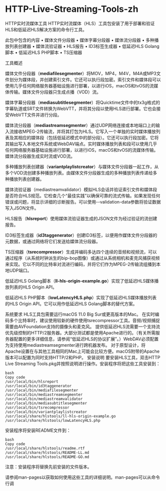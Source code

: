 # HTTP-Live-Streaming-Tools-zh

HTTP实时流媒体工具
HTTP实时流媒体（HLS）工具包安装了用于部署和验证HLS和低延迟HLS解决方案的命令行工具。

此包中包含的内容
• 媒体文件分段器
• 媒体字幕分段器
• 媒体流分段器
• 多种播放列表创建器
• 媒体流验证器
• HLS报告
• ID3标签生成器
• 低延迟HLS Golang脚本
• 低延迟HLS PHP脚本
• TS压缩器

工具概述

媒体文件分段器（**mediafilesegmenter**）将MOV，MP4，M4V，M4A或MP3文件划分为媒体段，并创建索引文件。它还可以执行段加密。索引文件和媒体段可以使用几乎任何网络服务器基础设施进行部署，以进行iOS，macOS和tvOS的流媒体传输。媒体文件分段器只生成点播（VOD）流。

媒体字幕分段器（**mediasubtitlesegmenter**）将Quicktime文件中的tx3g格式的字幕轨道或SRT文件转换为WebVTT，并将其分段以使用HLS进行部署。它也会接受WebVTT文件并进行分段。

媒体流分段器（**mediastreamsegmenter**）通过UDP网络连接或本地端口上的输入流接收MPEG-2传输流，并将其打包为HLS。它写入一个单独的实时媒体播放列表及其相应的媒体段（包括低延迟模式中的部分段）。它还可以执行段加密。它将其输出写入本地文件系统或WebDAV端点。实时媒体播放列表和段可以使用几乎任何网络服务器基础设施进行部署，以进行iOS，macOS和tvOS的流媒体传输。媒体流分段器生成实时流或VOD流。

多种播放列表创建器（**variantplaylistcreator**）与媒体文件分段器一起工作，从多个VOD流创建多种播放列表。由媒体文件分段器生成的多种播放列表传递给多种播放列表创建器。

媒体流验证器（mediastreamvalidator）模拟HLS会话并验证索引文件和媒体段是否符合HLS规范。它检查几个“最佳实践”以确保可靠的流式传输。如果发现任何错误或问题，将显示详细的诊断报告。可以使用--validation-data参数将验证数据写入JSON文件。

HLS报告（**hlsreport**）使用媒体流验证器生成的JSON文件为经过验证的流创建报告。

ID3标签生成器（**id3taggenerator**）创建ID3标签，以便用作媒体文件分段器的元数据，或通过网络将它们发送给媒体流分段器。

TS压缩器（**tsrecompressor**）生成并编码多达四个连续的音频和视频流，可以通过程序（从系统时钟派生的bip-bop图像）或通过从系统相机和麦克风捕获视频来实现。它以不同的比特率对流进行编码，并将它们作为MPEG-2传输流组播到本地UDP端口。

低延迟HLS Golang脚本（**ll-hls-origin-example.go**）实现了低延迟HLS媒体播放列表的HLS Origin API。

低延迟HLS PHP脚本（**lowLatencyHLS.php**）实现了低延迟HLS媒体播放列表的HLS Origin API。它可以用作低延迟HLS Golang脚本的替代方案。

系统要求
HLS工具包需要运行macOS 11.0 Big Sur或更高版本的Mac。
在实时编码多个比特率时，建议使用较新的硬件使用tsrecompressor工具。音频/视频捕捉需要由AVFoundation支持的摄像头和麦克风。
提供低延迟HLS流需要一个支持流优先级控制的HTTP/2服务器。大部分测试都是使用Apache进行的。（有关所需服务器配置的更多详细信息，请参阅“低延迟HLS的协议扩展”。）WebDAV必须配置为支持使用mediastreamsegmenter进行跨机器发布。
对于原型设计，将Apache设置在与其他工具相同的Mac上可能会比较方便。macOS附带的Apache版本可以配置为同时支持HTTP/2和PHP。
安装说明
要安装HLS工具，双击HTTP Live Streaming Tools.pkg并按照说明进行操作。安装程序将把这些工具安装到：
```
bash
Copy code
/usr/local/bin/hlsreport
/usr/local/bin/id3taggenerator
/usr/local/bin/mediafilesegmenter
/usr/local/bin/mediastreamsegmenter
/usr/local/bin/mediastreamvalidator
/usr/local/bin/mediasubtitlesegmenter
/usr/local/bin/tsrecompressor
/usr/local/bin/variantplaylistcreator
/usr/local/share/hlstools/ll-hls-origin-example.go
/usr/local/share/hlstools/lowLatencyHLS.php
```
安装程序将安装README文件到：
```
bash
Copy code
/usr/local/share/hlstools/readme.rtf
/usr/local/share/hlstools/README-LL.md
/usr/local/share/hlstools/README-GO.md
```
注意：安装程序将替换先前安装的文件版本。

请参阅man-pages以获取如何使用这些工具的详细说明。man-pages可以从命令行调
